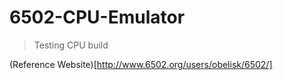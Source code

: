 # 6502-CPU-Emulator
> Testing CPU build

(Reference Website)[http://www.6502.org/users/obelisk/6502/]
